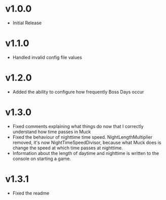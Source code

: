 # v1.0.0
- Initial Release

# v1.1.0
- Handled invalid config file values

# v1.2.0
- Added the ability to configure how frequently Boss Days occur

# v1.3.0
- Fixed comments explaining what things do now that I correctly understand how time passes in Muck
- Fixed the behaviour of nighttime time speed. NightLengthMultiplier removed, it's now NightTimeSpeedDivisor, because what Muck does is change the speed at which time passes at nighttime.
- Information about the length of daytime and nighttime is written to the console on starting a game.

# v1.3.1
- Fixed the readme